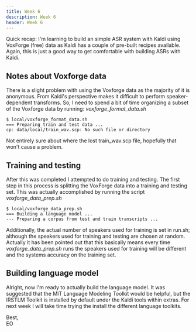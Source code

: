 ```yaml
---
title: Week 6
description: Week 6
header: Week 6
---
```


Quick recap: I'm learning to build an simple ASR system with Kaldi using VoxForge (free) data as Kaldi has a couple of pre-built recipes available. Again, this is just a good way to get comfortable with building ASRs with Kaldi.


## Notes about Voxforge data
There is a slight problem with using the Voxforge data as the majority of it is anonymous. From Kaldi's perspective makes it difficult to perform speaker-dependent transforms. So, I need to spend a bit of time organizing a subset of the Voxforge data by running: <i>voxforge_format_data.sh</i>

```
$ local/voxforge_format_data.sh
=== Preparing train and test data ...
cp: data/local/train_wav.scp: No such file or directory
```
Not entirely sure about where the lost train_wav.scp file, hopefully that won't cause a problem.

## Training and testing
After this was completed I attempted to do training and testing. The first step in this process is splitting the VoxForge data into a training and testing set. This was actually accomplished by running the script <i>voxforge_data_prep.sh</i>

```
$ local/voxforge_data_prep.sh
=== Building a language model ...
--- Preparing a corpus from test and train transcripts ...
```

Additionally, the actual number of speakers used for training is set in run.sh; although the speakers used for training and testing are chosen at random. Actually it has been pointed out that this basically means every time <i>voxforge_data_prep.sh</i> runs the speakers used for training will be different and the systems accuracy on the training set.

## Building language model
Alright, now i'm ready to actually build the language model.  It was suggested that the MIT Language Modeling Toolkit would be helpful, but the IRSTLM Toolkit is installed by default under the Kaldi tools within extras. For next week I will take time trying the install the different language toolkits.

[//]: # (go back and describe language models)

Best, <br />
EO
